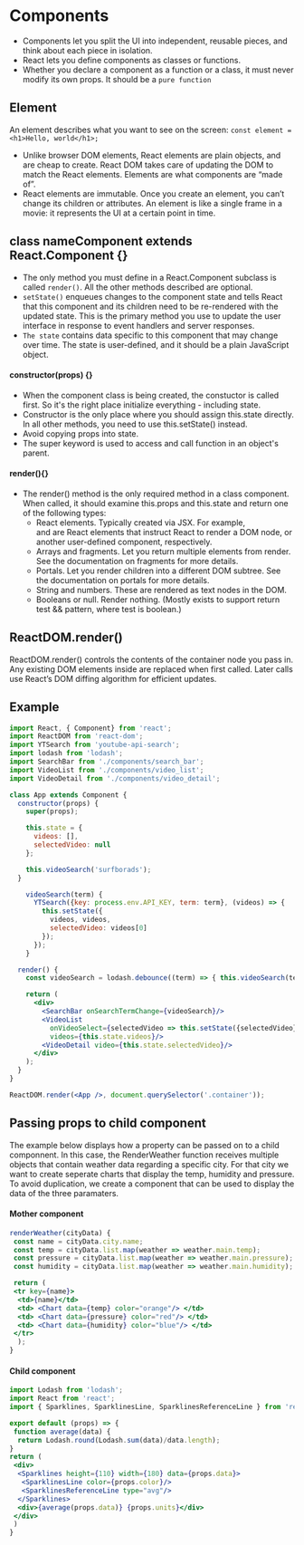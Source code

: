 # Components
- Components let you split the UI into independent, reusable pieces, and think about each piece in isolation.
- React lets you define components as classes or functions.
- Whether you declare a component as a function or a class, it must never modify its own props. It should be a `pure function`

## Element
An element describes what you want to see on the screen:
`const element = <h1>Hello, world</h1>;`

- Unlike browser DOM elements, React elements are plain objects, and are cheap to create. React DOM takes care of updating the DOM to match the React elements. Elements are what components are “made of”. 
- React elements are immutable. Once you create an element, you can’t change its children or attributes. An element is like a single frame in a movie: it represents the UI at a certain point in time.

## class nameComponent extends React.Component {} 
- The only method you must define in a React.Component subclass is called `render()`. All the other methods described are optional.
- `setState()` enqueues changes to the component state and tells React that this component and its children need to be re-rendered with the updated state. This is the primary method you use to update the user interface in response to event handlers and server responses.
- `The state` contains data specific to this component that may change over time. The state is user-defined, and it should be a plain JavaScript object.

#### constructor(props) {}
- When the component class is being created, the constuctor is called first. So it's the right place initialize everything - including state. 
- Constructor is the only place where you should assign this.state directly. In all other methods, you need to use this.setState() instead.
- Avoid copying props into state. 
- The super keyword is used to access and call function in an object's parent. 

#### render(){}
- The render() method is the only required method in a class component. When called, it should examine this.props and this.state and return one of the following types:
    - React elements. Typically created via JSX. For example, <div /> and <MyComponent /> are React elements that instruct React to render a DOM node, or another user-defined component, respectively.
    - Arrays and fragments. Let you return multiple elements from render. See the documentation on fragments for more details.
    - Portals. Let you render children into a different DOM subtree. See the documentation on portals for more details.
    - String and numbers. These are rendered as text nodes in the DOM.
    - Booleans or null. Render nothing. (Mostly exists to support return test && <Child /> pattern, where test is boolean.)

## ReactDOM.render()
ReactDOM.render() controls the contents of the container node you pass in. Any existing DOM elements inside are replaced when first called. Later calls use React’s DOM diffing algorithm for efficient updates.

## Example
```jsx
import React, { Component} from 'react';
import ReactDOM from 'react-dom';
import YTSearch from 'youtube-api-search';
import lodash from 'lodash';
import SearchBar from './components/search_bar';
import VideoList from './components/video_list';
import VideoDetail from './components/video_detail';

class App extends Component {
  constructor(props) {
    super(props);

    this.state = {
      videos: [],
      selectedVideo: null
    };

    this.videoSearch('surfborads');
  }

    videoSearch(term) {
      YTSearch({key: process.env.API_KEY, term: term}, (videos) => {
        this.setState({
          videos, videos,
          selectedVideo: videos[0]
        });
      });
    }

  render() {
    const videoSearch = lodash.debounce((term) => { this.videoSearch(term) }, 300);

    return (
      <div>
        <SearchBar onSearchTermChange={videoSearch}/>
        <VideoList
          onVideoSelect={selectedVideo => this.setState({selectedVideo})}
          videos={this.state.videos}/>
        <VideoDetail video={this.state.selectedVideo}/>
      </div>
    );
  }
}

ReactDOM.render(<App />, document.querySelector('.container'));
```
## Passing props to child component
The example below displays how a property can be passed on to a child componnent. In this case, the RenderWeather function receives multiple objects that contain weather data regarding a specific city. For that city we want to create seperate charts that display the temp, humidity and pressure. To avoid duplication, we create a component that can be used to display the data of the three paramaters.
#### Mother component
```jsx
renderWeather(cityData) {
 const name = cityData.city.name;
 const temp = cityData.list.map(weather => weather.main.temp);
 const pressure = cityData.list.map(weather => weather.main.pressure);
 const humidity = cityData.list.map(weather => weather.main.humidity);

 return (
 <tr key={name}>
  <td>{name}</td>
  <td> <Chart data={temp} color="orange"/> </td>
  <td> <Chart data={pressure} color="red"/> </td>
  <td> <Chart data={humidity} color="blue"/> </td>
 </tr>
  );
}
```
#### Child component
```jsx
import Lodash from 'lodash';
import React from 'react';
import { Sparklines, SparklinesLine, SparklinesReferenceLine } from 'react-sparklines';

export default (props) => {
 function average(data) {
  return Lodash.round(Lodash.sum(data)/data.length);
}
return (
 <div>
  <Sparklines height={110} width={180} data={props.data}>
   <SparklinesLine color={props.color}/>
   <SparklinesReferenceLine type="avg"/>
  </Sparklines>
  <div>{average(props.data)} {props.units}</div>
 </div>
 )
}
```

